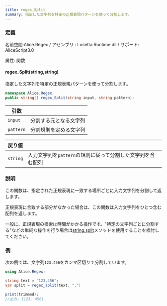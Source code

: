 ```yaml
---
title: regex_Split
summary: 指定した文字列を特定の正規表現パターンを使って分割します。
---
```


### 定義
名前空間:Alice.Regex / アセンブリ : Losetta.Runtime.dll / サポート: AliceScript3.0

属性: 関数

#### regex_Split(string,string)

指定した文字列を特定の正規表現パターンを使って分割します。

```cs title="AliceScript"
namespace Alice.Regex;
public string[] regex_Split(string input, string pattern);
```

|引数| |
|-|-|
|`input`|分割する元となる文字列|
|`pattern`|分割規則を定める文字列|

|戻り値| |
|-|-|
|`string`|入力文字列を`pattern`の規則に従って分割した文字列を含む配列|

### 説明
この関数は、指定された正規表現に一致する場所ごとに入力文字列を分割して返します。

正規表現に合致する部分がなかった場合は、この関数は入力文字列をひとつ含む配列を返します。

一般に、正規表現の検索は時間がかかる操作です。"特定の文字列ごとに分割する"などの単純な操作を行う場合は[string.split](../../string/split.md)メソッドを使用することを検討してください。

### 例
次の例では、文字列`123,456`をカンマ区切りで分割しています。

```cs title="AliceScript"
using Alice.Regex;

string text = "123,456";
var split = regex_split(text, ",")

print(trimmed);
//出力: [123, 456]
```